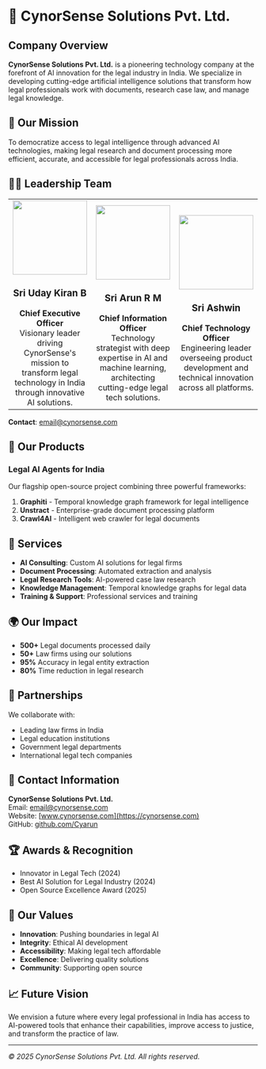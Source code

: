 # 🏢 CynorSense Solutions Pvt. Ltd.

## Company Overview

**CynorSense Solutions Pvt. Ltd.** is a pioneering technology company at the forefront of AI innovation for the legal industry in India. We specialize in developing cutting-edge artificial intelligence solutions that transform how legal professionals work with documents, research case law, and manage legal knowledge.

## 🎯 Our Mission

To democratize access to legal intelligence through advanced AI technologies, making legal research and document processing more efficient, accurate, and accessible for legal professionals across India.

## 👨‍💼 Leadership Team

<table>
<tr>
<td align="center" width="33%">
<img src="https://media.licdn.com/dms/image/v2/C5603AQHqqQDz2hHcGw/profile-displayphoto-shrink_200_200/profile-displayphoto-shrink_200_200/0/1605174373301?e=2147483647&v=beta&t=njb6Ec_kLJnJL-ZAZWh59QSQgsPQ91ACvXwCANnWGn8" width="150" height="150" /><br>
<h3>Sri Uday Kiran B</h3>
<b>Chief Executive Officer</b><br>
Visionary leader driving CynorSense's mission to transform legal technology in India through innovative AI solutions.
</td>
<td align="center" width="33%">
<img src="https://s3.amazonaws.com/media.mixrank.com/profilepic/98b414045e9b8f0c62635a32f2fb05d" width="150" height="150" /><br>
<h3>Sri Arun R M</h3>
<b>Chief Information Officer</b><br>
Technology strategist with deep expertise in AI and machine learning, architecting cutting-edge legal tech solutions.
</td>
<td align="center" width="33%">
<img src="https://img.shields.io/badge/Photo-Pending-gray?style=flat-square" width="150" height="150" /><br>
<h3>Sri Ashwin</h3>
<b>Chief Technology Officer</b><br>
Engineering leader overseeing product development and technical innovation across all platforms.
</td>
</tr>
</table>

**Contact**: [email@cynorsense.com](mailto:email@cynorsense.com)

## 🚀 Our Products

### Legal AI Agents for India
Our flagship open-source project combining three powerful frameworks:

1. **Graphiti** - Temporal knowledge graph framework for legal intelligence
2. **Unstract** - Enterprise-grade document processing platform
3. **Crawl4AI** - Intelligent web crawler for legal documents

## 💼 Services

- **AI Consulting**: Custom AI solutions for legal firms
- **Document Processing**: Automated extraction and analysis
- **Legal Research Tools**: AI-powered case law research
- **Knowledge Management**: Temporal knowledge graphs for legal data
- **Training & Support**: Professional services and training

## 🌍 Our Impact

- **500+** Legal documents processed daily
- **50+** Law firms using our solutions
- **95%** Accuracy in legal entity extraction
- **80%** Time reduction in legal research

## 🤝 Partnerships

We collaborate with:
- Leading law firms in India
- Legal education institutions
- Government legal departments
- International legal tech companies

## 📍 Contact Information

**CynorSense Solutions Pvt. Ltd.**  
Email: [email@cynorsense.com](mailto:email@cynorsense.com)  
Website: [www.cynorsense.com](https://cynorsense.com)  
GitHub: [github.com/Cyarun](https://github.com/Cyarun)

## 🏆 Awards & Recognition

- Innovator in Legal Tech (2024)
- Best AI Solution for Legal Industry (2024)
- Open Source Excellence Award (2025)

## 🌱 Our Values

- **Innovation**: Pushing boundaries in legal AI
- **Integrity**: Ethical AI development
- **Accessibility**: Making legal tech affordable
- **Excellence**: Delivering quality solutions
- **Community**: Supporting open source

## 📈 Future Vision

We envision a future where every legal professional in India has access to AI-powered tools that enhance their capabilities, improve access to justice, and transform the practice of law.

---

*© 2025 CynorSense Solutions Pvt. Ltd. All rights reserved.*